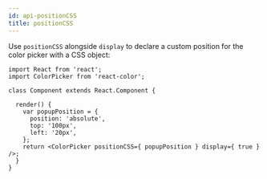 ```yaml
---
id: api-positionCSS
title: positionCSS
---
```

Use `positionCSS` alongside `display` to declare a custom position for the color picker with a CSS object:

```
import React from 'react';
import ColorPicker from 'react-color';

class Component extends React.Component {

  render() {
    var popupPosition = {
      position: 'absolute',
      top: '100px',
      left: '20px',
    };
    return <ColorPicker positionCSS={ popupPosition } display={ true } />;
  }
}
```
